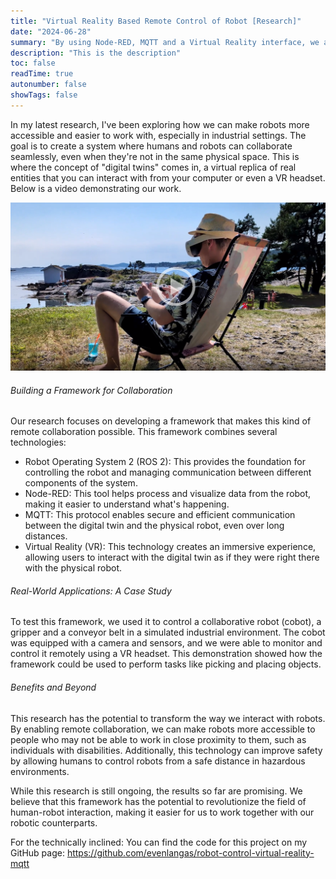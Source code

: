 ```yaml
---
title: "Virtual Reality Based Remote Control of Robot [Research]"
date: "2024-06-28"
summary: "By using Node-RED, MQTT and a Virtual Reality interface, we are able to do remote monitoring and control of a manufacturing cell."
description: "This is the description"
toc: false
readTime: true
autonumber: false
showTags: false
---
```



In my latest research, I've been exploring how we can make robots more accessible and easier to work with, especially in industrial settings.  The goal is to create a system where humans and robots can collaborate seamlessly, even when they're not in the same physical space.  This is where the concept of "digital twins" comes in, a virtual replica of real entities that you can interact with from your computer or even a VR headset. Below is a video demonstrating our work.

[![alt text](./thumbnail.png)](https://drive.google.com/file/d/1jADapi8zFApX7VzENIgXtsC8ner9lzKH/view?usp=drive_link)

###### Building a Framework for Collaboration

Our research focuses on developing a framework that makes this kind of remote collaboration possible. This framework combines several technologies:

* Robot Operating System 2 (ROS 2): This provides the foundation for controlling the robot and managing communication between different components of the system.
* Node-RED: This tool helps process and visualize data from the robot, making it easier to understand what's happening.
* MQTT: This protocol enables secure and efficient communication between the digital twin and the physical robot, even over long distances.
* Virtual Reality (VR): This technology creates an immersive experience, allowing users to interact with the digital twin as if they were right there with the physical robot.

###### Real-World Applications: A Case Study

To test this framework, we used it to control a collaborative robot (cobot), a gripper and a conveyor belt in a simulated industrial environment.  The cobot was equipped with a camera and sensors, and we were able to monitor and control it remotely using a VR headset.  This demonstration showed how the framework could be used to perform tasks like picking and placing objects.

###### Benefits and Beyond

This research has the potential to transform the way we interact with robots. By enabling remote collaboration, we can make robots more accessible to people who may not be able to work in close proximity to them, such as individuals with disabilities. Additionally, this technology can improve safety by allowing humans to control robots from a safe distance in hazardous environments.

While this research is still ongoing, the results so far are promising. We believe that this framework has the potential to revolutionize the field of human-robot interaction, making it easier for us to work together with our robotic counterparts.

For the technically inclined: You can find the code for this project on my GitHub page: https://github.com/evenlangas/robot-control-virtual-reality-mqtt